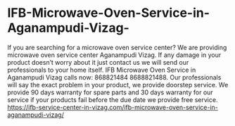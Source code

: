 # IFB-Microwave-Oven-Service-in-Aganampudi-Vizag-
 If you are searching for a microwave oven service center? We are providing microwave oven service center Aganampudi Vizag. If any damage in your product doesn’t worry about it just contact us we will send our professionals to your home itself. IFB Microwave Oven Service in Aganampudi Vizag calls now: 868821484 8688821488. Our professionals will say the exact problem in your product, we provide doorstep service. We provide 90 days warranty for spare parts and 30 days warranty for our service if your products fail before the due date we provide free service.    https://ifb-service-center-in-vizag.com/ifb-microwave-oven-service-in-aganampudi-vizag/
